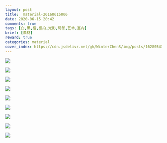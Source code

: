 ```yaml
---
layout: post
title:  material-20160615006
date: 2020-06-15 20:42
comments: true
tags: [白,黑,橙,棚拍,光影,局部,艺术,室内]
brief: [素材]
reward: true
categories: material
cover_index: https://cdn.jsdelivr.net/gh/WinterChenS/img/posts/1628054321126495.jpg
---
```



![](https://cdn.jsdelivr.net/gh/WinterChenS/img/posts/1628054321223616.jpg)


![](https://cdn.jsdelivr.net/gh/WinterChenS/img/posts/1628054321429615.jpg)


![](https://cdn.jsdelivr.net/gh/WinterChenS/img/posts/1628054321641259.jpg)


![](https://cdn.jsdelivr.net/gh/WinterChenS/img/posts/1628054321770233.jpg)


![](https://cdn.jsdelivr.net/gh/WinterChenS/img/posts/1628054321945263.jpg)



![](https://cdn.jsdelivr.net/gh/WinterChenS/img/posts/1628054322192342.jpg)


![](https://cdn.jsdelivr.net/gh/WinterChenS/img/posts/1628054322397072.jpg)


![](https://cdn.jsdelivr.net/gh/WinterChenS/img/posts/1628054322625734.jpg)


![](https://cdn.jsdelivr.net/gh/WinterChenS/img/posts/1628054322943803.jpg)



